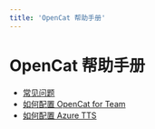 ```yaml
---
title: 'OpenCat 帮助手册'
---
```


# OpenCat 帮助手册

* [常见问题](faq)
* [如何配置 OpenCat for Team](team/doc)
* [如何配置 Azure TTS](azure-tts)
